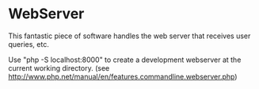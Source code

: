 WebServer
=========

This fantastic piece of software handles the web server that receives user queries, etc.

Use "php -S localhost:8000" to create a development webserver at the current working directory. (see http://www.php.net/manual/en/features.commandline.webserver.php)

